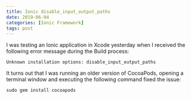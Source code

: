 ```yaml
---
title: Ionic disable_input_output_paths
date: 2019-06-04
categories: [Ionic Framework]
tags: post
---
```


I was testing an Ionic application in Xcode yesterday when I received the following error message during the Build process:

``` text
Unknown installation options: disable_input_output_paths
```

It turns out that I was running an older version of CocoaPods, opening a terminal window and executing the following command fixed the issue:

``` text
sudo gem install cocoapods
```

